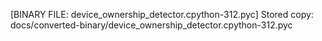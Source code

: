 [BINARY FILE: device_ownership_detector.cpython-312.pyc]
Stored copy: docs/converted-binary/device_ownership_detector.cpython-312.pyc
